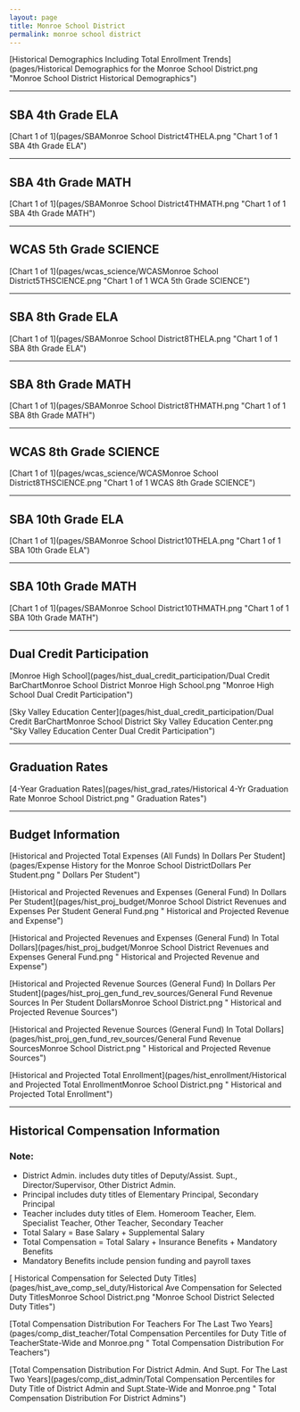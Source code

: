 ```yaml
---
layout: page
title: Monroe School District
permalink: monroe school district
---
```



[Historical Demographics Including Total Enrollment Trends](pages/Historical Demographics for the Monroe School District.png "Monroe School District Historical Demographics")

___

## SBA 4th Grade ELA

[Chart 1 of 1](pages/SBAMonroe School District4THELA.png "Chart 1 of 1 SBA 4th Grade ELA")


___

## SBA 4th Grade MATH

[Chart 1 of 1](pages/SBAMonroe School District4THMATH.png "Chart 1 of 1 SBA 4th Grade MATH")


___

## WCAS 5th Grade SCIENCE

[Chart 1 of 1](pages/wcas_science/WCASMonroe School District5THSCIENCE.png "Chart 1 of 1 WCA 5th Grade SCIENCE")


___

## SBA 8th Grade ELA

[Chart 1 of 1](pages/SBAMonroe School District8THELA.png "Chart 1 of 1 SBA 8th Grade ELA")


___

## SBA 8th Grade MATH

[Chart 1 of 1](pages/SBAMonroe School District8THMATH.png "Chart 1 of 1 SBA 8th Grade MATH")


___

## WCAS 8th Grade SCIENCE

[Chart 1 of 1](pages/wcas_science/WCASMonroe School District8THSCIENCE.png "Chart 1 of 1 WCAS 8th Grade SCIENCE")


___

## SBA 10th Grade ELA

[Chart 1 of 1](pages/SBAMonroe School District10THELA.png "Chart 1 of 1 SBA 10th Grade ELA")


___

## SBA 10th Grade MATH

[Chart 1 of 1](pages/SBAMonroe School District10THMATH.png "Chart 1 of 1 SBA 10th Grade MATH")


___

## Dual Credit Participation

[Monroe High School](pages/hist_dual_credit_participation/Dual Credit BarChartMonroe School District Monroe High School.png "Monroe High School Dual Credit Participation")

[Sky Valley Education Center](pages/hist_dual_credit_participation/Dual Credit BarChartMonroe School District Sky Valley Education Center.png "Sky Valley Education Center Dual Credit Participation")


___

## Graduation Rates

[4-Year Graduation Rates](pages/hist_grad_rates/Historical 4-Yr Graduation Rate Monroe School District.png " Graduation Rates")


___

## Budget Information

[Historical and Projected Total Expenses (All Funds) In Dollars Per Student](pages/Expense History for the Monroe School DistrictDollars Per Student.png " Dollars Per Student")

[Historical and Projected Revenues and Expenses (General Fund) In Dollars Per Student](pages/hist_proj_budget/Monroe School District Revenues and Expenses Per Student General Fund.png " Historical and Projected Revenue and Expense")

[Historical and Projected Revenues and Expenses (General Fund) In Total Dollars](pages/hist_proj_budget/Monroe School District Revenues and Expenses General Fund.png " Historical and Projected Revenue and Expense")

[Historical and Projected Revenue Sources (General Fund) In Dollars Per Student](pages/hist_proj_gen_fund_rev_sources/General Fund Revenue Sources In Per Student DollarsMonroe School District.png " Historical and Projected Revenue Sources")

[Historical and Projected Revenue Sources (General Fund) In Total Dollars](pages/hist_proj_gen_fund_rev_sources/General Fund Revenue SourcesMonroe School District.png " Historical and Projected Revenue Sources")

[Historical and Projected Total Enrollment](pages/hist_enrollment/Historical and Projected Total EnrollmentMonroe School District.png " Historical and Projected Total Enrollment")


___

## Historical Compensation Information
### Note:
- District Admin. includes duty titles of Deputy/Assist. Supt., Director/Supervisor, Other District Admin.
- Principal includes duty titles of Elementary Principal, Secondary Principal
- Teacher includes duty titles of Elem. Homeroom Teacher, Elem. Specialist Teacher, Other Teacher, Secondary Teacher
- Total Salary = Base Salary + Supplemental Salary
- Total Compensation = Total Salary + Insurance Benefits + Mandatory Benefits
- Mandatory Benefits include pension funding and payroll taxes

[ Historical Compensation for Selected Duty Titles](pages/hist_ave_comp_sel_duty/Historical Ave Compensation for Selected Duty TitlesMonroe School District.png "Monroe School District Selected Duty Titles")

[Total Compensation Distribution For Teachers For The Last Two Years](pages/comp_dist_teacher/Total Compensation Percentiles for Duty Title of TeacherState-Wide and Monroe.png " Total Compensation Distribution For Teachers")

[Total Compensation Distribution For District Admin. And Supt. For The Last Two Years](pages/comp_dist_admin/Total Compensation Percentiles for Duty Title of District Admin and Supt.State-Wide and Monroe.png " Total Compensation Distribution For District Admins")

